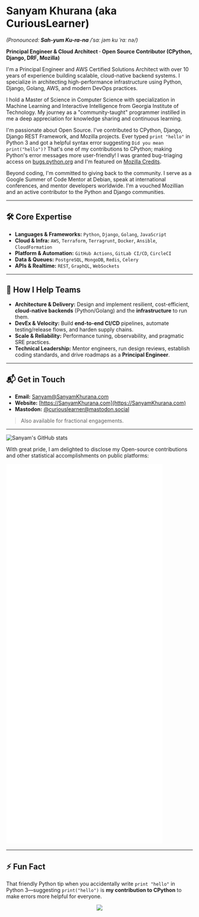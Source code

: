 # Sanyam Khurana (aka **CuriousLearner**)
*(Pronounced: **Sah-yum Ku-ra-na** /ˈsɑː jəm ku ˈrɑː nə/)*

**Principal Engineer & Cloud Architect · Open Source Contributor (CPython, Django, DRF, Mozilla)**  

I'm a Principal Engineer and AWS Certified Solutions Architect with over 10 years of experience building scalable, cloud-native backend systems. I specialize in architecting high-performance infrastructure using Python, Django, Golang, AWS, and modern DevOps practices.

I hold a Master of Science in Computer Science with specialization in Machine Learning and Interactive Intelligence from Georgia Institute of Technology. My journey as a "community-taught" programmer instilled in me a deep appreciation for knowledge sharing and continuous learning.

I'm passionate about Open Source. I've contributed to CPython, Django, Django REST Framework, and Mozilla projects. Ever typed `print "hello"` in Python 3 and got a helpful syntax error suggesting `Did you mean print("hello")?` That's one of my contributions to CPython; making Python's error messages more user-friendly! I was granted bug-triaging access on [bugs.python.org](https://bugs.python.org/) and I'm featured on [Mozilla Credits](https://mozilla.org/credits).

Beyond coding, I'm committed to giving back to the community. I serve as a Google Summer of Code Mentor at Debian, speak at international conferences, and mentor developers worldwide. I'm a vouched Mozillian and an active contributor to the Python and Django communities.

---

## 🛠️ Core Expertise
- **Languages & Frameworks:** `Python`, `Django`, `Golang`, `JavaScript`
- **Cloud & Infra:** `AWS`, `Terraform`, `Terragrunt`, `Docker`, `Ansible`, `CloudFormation`
- **Platform & Automation:** `GitHub Actions`, `GitLab CI/CD`, `CircleCI`
- **Data & Queues:** `PostgreSQL`, `MongoDB`, `Redis`, `Celery`
- **APIs & Realtime:** `REST`, `GraphQL`, `WebSockets`

---

## 🚀 How I Help Teams
- **Architecture & Delivery:** Design and implement resilient, cost-efficient, **cloud-native backends** (Python/Golang) and the **infrastructure** to run them.
- **DevEx & Velocity:** Build **end-to-end CI/CD** pipelines, automate testing/release flows, and harden supply chains.
- **Scale & Reliability:** Performance tuning, observability, and pragmatic SRE practices.
- **Technical Leadership:** Mentor engineers, run design reviews, establish coding standards, and drive roadmaps as a **Principal Engineer**.

---

## 📬 Get in Touch
- **Email:** [Sanyam@SanyamKhurana.com](mailto:Sanyam@SanyamKhurana.com)  
- **Website:** [https://SanyamKhurana.com](https://SanyamKhurana.com)  
- **Mastodon:** [@curiouslearner@mastodon.social](https://mastodon.social/@curiouslearner)

> Also available for fractional engagements.

---


![Sanyam's GitHub stats](https://github-readme-stats.vercel.app/api?username=curiouslearner&count_private=true&hide=contribs&show_icons=true)

With great pride, I am delighted to disclose my Open-source contributions and other statistical accomplishments on public platforms:

![Metrics](/github-metrics.svg)


---

## ⚡ Fun Fact
That friendly Python tip when you accidentally write `print "hello"` in Python 3—suggesting `print("hello")` is **my contribution to CPython** to make errors more helpful for everyone.

<p align="center">
    <img src="https://visitor-badge.laobi.icu/badge?page_id=curiouslearner" id="counter">
</p>



<!--### Greetings! 👋

## 👋 Hi, I'm Sanyam Khurana!  
### *(Pronounced: **"Sah-yum ku-ra-na"** (/sah jəm ku ra na/))*

I'm a **Fractional Principal Engineer**, **AWS Certified Solutions Architect**, and **Open Source Contributor** (_CPython, Django, DRF, Mozilla_). With **10+ years of experience**, I **build scalable cloud infrastructure and robust backend systems, automating everything along the way**.

---

## 🚀 My Expertise:
- **Languages & Frameworks:** `Python`, `Django`, `Golang`, `JavaScript`
- **Infrastructure & DevOps:** `AWS`, `Terraform`, `Terragrunt`, `Docker`, `Ansible`, `CloudFormation`
- **CI/CD & Automation:** `GitHub Actions`, `GitLab CI/CD`, `CircleCI`
- **Databases & Queues:** `PostgreSQL`, `MongoDB`, `Redis`, `Celery`
- **API & Communication:** `GraphQL`, `REST`, `WebSockets`

---

## 🔄 What I Do Best:
✔ As a **Fractional Principal Engineer**, I partner with fast-moving teams to **architect and develop** scalable, high-performance backend systems (`Python` & `Golang`).  
✔ **Build** secure, automated, and cloud-native infrastructures.  
✔ **Implement** end-to-end CI/CD pipelines (`GitHub Actions`, `GitLab CI`, `CircleCI`).  
✔ **Mentor** developers and conduct **code reviews** to refine engineering practices.  

---

## 📫 How to Reach Me:
📧 **Email:** [Sanyam@SanyamKhurana.com](mailto:Sanyam@SanyamKhurana.com)  
🌐 **Website:** [https://SanyamKhurana.com](https://SanyamKhurana.com)  
🧙‍♂️ **Mastodon:** [https://mastodon.social/@curiouslearner](https://mastodon.social/@curiouslearner)  

---

## ⚡ Fun Fact:
Ever typed `print "hello"` in Python 3 and got a helpful syntax error suggesting `print("hello")`? That’s **my contribution to CPython**—making Python’s error messages more user-friendly! 🐍✨


You may have come across my involvement in open-source initiatives under the alias `CuriousLearner`. I hold a Master's degree in Computer Science from Georgia Tech, located in Atlanta, US. Over ten years, I have been actively contributing code to Open Source projects, with noteworthy contributions made to prominent platforms such as CPython (Python's Interpreter), Django Web Framework, Django REST Framework, and Mozilla's Gecko Engine, among others. My expertise extends to speaking at numerous International conferences, where I share valuable insights and knowledge with the broader community.

I'd like to offer my assistance to individuals and companies seeking code reviews and seeking to elevate their Python proficiency. Whether it's striving to create clean and efficient code with Python/Django/DRF or seeking guidance on enhancing development productivity with Python, please feel free to contact me via email.

- 🔭 Presently, I am actively engaged in projects involving Python, Django, and NodeJS.
- 🌱 My ongoing pursuit involves delving into the realm of Golang, as I endeavor to expand my knowledge.
- 💬 Feel free to ask me anything related to Machine Learning, Artificial Intelligence, Backend Development, Public Speaking, or Cloud technologies; I am more than happy to share my insights and expertise!
- 📫 How to reach me: Sanyam@SanyamKhurana.com
- 😄 My website: https://SanyamKhurana.com
- 🧙‍♂️ My Mastadon: https://mastodon.social/@curiouslearner
- ⚡ Fun fact: In Python3, I've added a clever feature. If you accidentally use print incorrectly, Python will kindly suggest the right way to do it. It's my way of making coding a little friendlier for you!
- 😄 Pronouns: He/Him


**CuriousLearner/CuriousLearner** is a ✨ _special_ ✨ repository because its `README.md` (this file) appears on your GitHub profile.

Here are some ideas to get you started:

- 🔭 I’m currently working on ...
- 🌱 I’m currently learning ...
- 👯 I’m looking to collaborate on ...
- 🤔 I’m looking for help with ...
- 💬 Ask me about ...
- 📫 How to reach me: ...
- 😄 Pronouns: ...
- ⚡ Fun fact: ...


#### I am the maintainer of these packages & would highly appreciate your help in improvising these

![Django Phone Verify](https://github-readme-stats.vercel.app/api/pin/?username=curiouslearner&repo=django-phone-verify&show_icons=true)


![Sanyam's GitHub stats](https://github-readme-stats.vercel.app/api?username=curiouslearner&count_private=true&hide=contribs&show_icons=true)

With great pride, I am delighted to disclose my Open-source contributions and other statistical accomplishments on public platforms:

![Metrics](/github-metrics.svg)

In order to extend support to my Open Source endeavors, kindly consider exploring the provided `Buy Me A Coffee` link below. Your generosity will be greatly appreciated. ✨

<p align="center">
    <a href="https://www.buymeacoffee.com/curiouslearner" target="_blank"><img src="https://cdn.buymeacoffee.com/buttons/default-yellow.png" alt="Buy Me A Coffee" width="150" ></a>
</p>

<p align="center">
    <img src="https://visitor-badge.laobi.icu/badge?page_id=curiouslearner" id="counter">
</p>
-->
